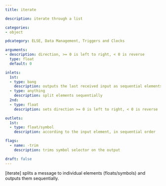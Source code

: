 ```yaml
---
title: iterate

description: iterate through a list

categories:
- object

pdcategory: ELSE, Data Management, Triggers and Clocks

arguments:
- description: direction, >= 0 is left to right, < 0 is reverse
  type: float
  default: 0

inlets:
  1st:
  - type: bang
    description: outputs the last received input as sequential elements
  - type: anything
    description: split elements sequentially
  2nd:
  - type: float
    description: sets direction >= 0 is left to right, < 0 is reverse

outlets:
  1st:
  - type: float/symbol
    description: according to the input element, in sequential order

flags:
  - name: -trim
    description: trims symbol selector on the output

draft: false
---
```


[iterate] splits a message to individual elements (floats/symbols) and outputs them sequentially.

